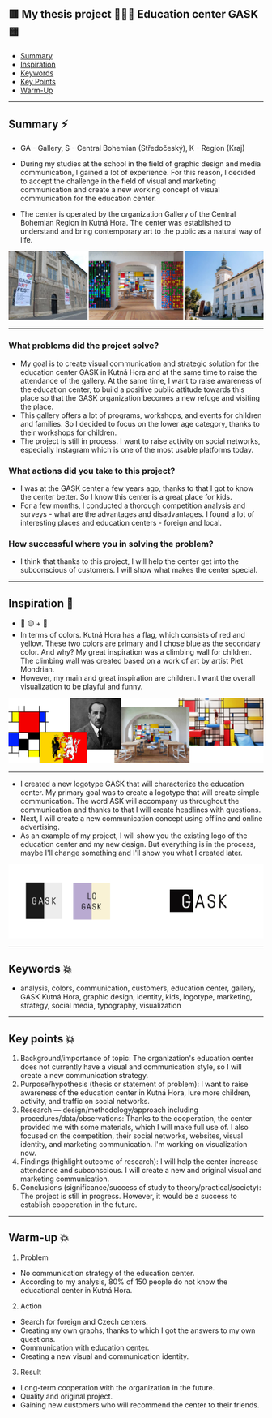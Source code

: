 ## 🟥 My thesis project 💁🏼‍♀️ Education center GASK 🟨

- [Summary](#summary)
- [Inspiration](#inspiration)
- [Keywords](#keywords)
- [Key Points](#key-points)
- [Warm-Up](#warm-up)

---

## Summary ⚡️
- GA - Gallery, S - Central Bohemian (Středočeský), K - Region (Kraj)
- During my studies at the school in the field of graphic design and media communication, I gained a lot of experience. For this reason, I decided to accept the challenge in the field of visual and marketing communication and create a new working concept of visual communication for the education center. 

- The center is operated by the organization Gallery of the Central Bohemian Region in Kutná Hora. The center was established to understand and bring contemporary art to the public as a natural way of life. 

![image](gask.jpg)

---

### What problems did the project solve?
- My goal is to create visual communication and strategic solution for the education center GASK in Kutná Hora and at the same time to raise the attendance of the gallery. At the same time, I want to raise awareness of the education center, to build a positive public attitude towards this place so that the GASK organization becomes a new refuge and visiting the place.
- This gallery offers a lot of programs, workshops, and events for children and families. So I decided to focus on the lower age category, thanks to their workshops for children.
- The project is still in process. I want to raise activity on social networks, especially Instagram which is one of the most usable platforms today.

### What actions did you take to this project?
- I was at the GASK center a few years ago, thanks to that I got to know the center better. So I know this center is a great place for kids.
- For a few months, I conducted a thorough competition analysis and surveys - what are the advantages and disadvantages. I found a lot of interesting places and education centers - foreign and local. 

### How successful where you in solving the problem?
- I think that thanks to this project, I will help the center get into the subconscious of customers. I will show what makes the center special.

---

## Inspiration 💫 
- 🔴 🟡 + 🔵
- In terms of colors. Kutná Hora has a flag, which consists of red and yellow. These two colors are primary and I chose blue as the secondary color. And why? My great inspiration was a climbing wall for children. The climbing wall was created based on a work of art by artist Piet Mondrian. 
- However, my main and great inspiration are children. I want the overall visualization to be playful and funny.

![image](gask1.jpg)

---

- I created a new logotype GASK that will characterize the education center. My primary goal was to create a logotype that will create simple communication. The word ASK will accompany us throughout the communication and thanks to that I will create headlines with questions.
- Next, I will create a new communication concept using offline and online advertising.
- As an example of my project, I will show you the existing logo of the education center and my new design. But everything is in the process, maybe I'll change something and I'll show you what I created later.

![image](logo2.jpg)

---
## Keywords 💥
- analysis, colors, communication, customers, education center, gallery, GASK Kutná Hora, graphic design, identity, kids, logotype, marketing, strategy, social media, typography, visualization

---

## Key points 💥
1. Background/importance of topic: The organization's education center does not currently have a visual and communication style, so I will create a new communication strategy.
2. Purpose/hypothesis (thesis or statement of problem): I want to raise awareness of the education center in Kutná Hora, lure more children, activity, and traffic on social networks.
3. Research — design/methodology/approach including procedures/data/observations: Thanks to the cooperation, the center provided me with some materials, which I will make full use of. I also focused on the competition, their social networks, websites, visual identity, and marketing communication. I'm working on visualization now.
4. Findings (highlight outcome of research): I will help the center increase attendance and subconscious. I will create a new and original visual and marketing communication.
5. Conclusions (significance/success of study to theory/practical/society): The project is still in progress. However, it would be a success to establish cooperation in the future.

---

## Warm-up 💥
1. Problem
- No communication strategy of the education center.
- According to my analysis, 80% of 150 people do not know the educational center in Kutná Hora.

2. Action
- Search for foreign and Czech centers.
- Creating my own graphs, thanks to which I got the answers to my own questions.
- Communication with education center.
- Creating a new visual and communication identity.

3. Result
- Long-term cooperation with the organization in the future.
- Quality and original project.
- Gaining new customers who will recommend the center to their friends.



